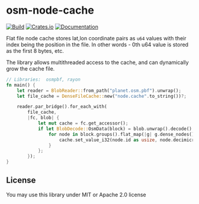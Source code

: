# osm-node-cache

[![Build](https://github.com/nyurik/osm-node-cache/actions/workflows/ci.yaml/badge.svg)](https://github.com/nyurik/osm-node-cache/actions/workflows/ci.yaml)
[![Crates.io](https://img.shields.io/crates/v/osmnodecache.svg)](https://crates.io/crates/osmnodecache)
[![Documentation](https://docs.rs/osmnodecache/badge.svg)](https://docs.rs/osmnodecache)

Flat file node cache stores lat,lon coordinate pairs as `u64` values with their index being the position in the file. In
other words - 0th u64 value is stored as the first 8 bytes, etc.

The library allows multithreaded access to the cache, and can dynamically grow the cache file.

```rust
// Libraries:  osmpbf, rayon
fn main() {
    let reader = BlobReader::from_path("planet.osm.pbf").unwrap();
    let file_cache = DenseFileCache::new("node.cache".to_string())?;

    reader.par_bridge().for_each_with(
        file_cache,
        |fc, blob| {
            let mut cache = fc.get_accessor();
            if let BlobDecode::OsmData(block) = blob.unwrap().decode().unwrap() {
                for node in block.groups().flat_map(|g| g.dense_nodes()) {
                    cache.set_value_i32(node.id as usize, node.decimicro_lat(), node.decimicro_lon());
                }
            };
        });
}
```

## License

You may use this library under MIT or Apache 2.0 license
